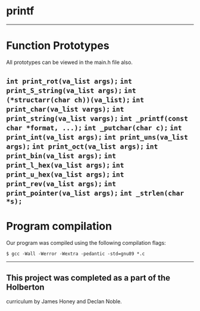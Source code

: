 # printf
-----------------
# Function Prototypes

All prototypes can be viewed in the main.h file also.

`int print_rot(va_list args);`
`int print_S_string(va_list args);`
`int (*structarr(char ch))(va_list);`
`int print_char(va_list vargs);`
`int print_string(va_list vargs);`
`int _printf(const char *format, ...);`
`int _putchar(char c);`
`int print_int(va_list args);`
`int print_uns(va_list args);`
`int print_oct(va_list args);`
`int print_bin(va_list args);`
`int print_l_hex(va_list args);`
`int print_u_hex(va_list args);`
`int print_rev(va_list args);`
`int print_pointer(va_list args);`
`int _strlen(char *s);`
-----------------
# Program compilation

Our program was compiled using the following compilation flags:



`$ gcc -Wall -Werror -Wextra -pedantic -std=gnu89 *.c`


-------------------
## This project was completed as a part of the Holberton
curriculum by James Honey and Declan Noble.